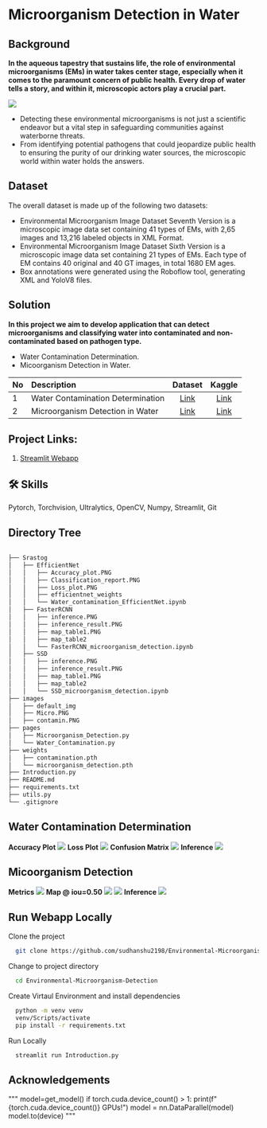 # Microorganism Detection in Water

## Background
**In the aqueous tapestry that sustains life, the role of environmental microorganisms (EMs) in water takes center stage, especially when it comes to the paramount concern of public health. Every drop of water tells a story, and within it, microscopic actors play a crucial part.**

![](https://github.com/sudhanshu2198/Environmental-Microorganism-Detection/blob/master/images/Micro.PNG)

- Detecting these environmental microorganisms is not just a scientific endeavor but a vital step in safeguarding communities against waterborne threats.
 - From identifying potential pathogens that could jeopardize public health to ensuring the purity of our drinking water sources, the microscopic world within water holds the answers.

## Dataset
The overall dataset is made up of the following two datasets:

- Environmental Microorganism Image Dataset Seventh Version is a microscopic image data set containing 41 types of EMs, with 2,65 images and 13,216 labeled objects in XML Format. 
- Environmental Microorganism Image Dataset Sixth Version is a microscopic image data set containing 21 types of EMs. Each type of EM contains 40 original and 40 GT images, in total 1680 EM ages.
- Box annotations were generated using the Roboflow tool, generating XML and YoloV8 files.
## Solution
**In this project we aim to develop application that can detect microorganisms and classifying water into contaminated and non-contaminated based on pathogen type.**

- Water Contamination Determination.
- Micoorganism Detection in Water.

| No | Description            | Dataset | Kaggle   | 
|:---| :--------------------- | :-----:  | :-----:  | 
|1| Water Contamination Determination | [Link](https://www.kaggle.com/datasets/saloni1712/emds7-1)|  [Link](https://www.kaggle.com/code/sudhanshu2198/microorganism-detection)        | 
|2| Microorganism Detection in Water | [Link](https://www.kaggle.com/datasets/saloni1712/emds7-1)|  [Link](https://www.kaggle.com/code/sudhanshu2198/drinking-water-contamination-determination)        |

## Project Links: 
1. [Streamlit Webapp](https://environmental-microorganism-detection.streamlit.app/)

## 🛠 Skills
Pytorch, Torchvision, Ultralytics, OpenCV, Numpy, Streamlit, Git

## Directory Tree
```bash

├── Srastog
│   ├── EfficientNet
│   │   ├── Accuracy_plot.PNG
│   │   ├── Classification_report.PNG
│   │   ├── Loss_plot.PNG
│   │   ├── efficientnet_weights
│   │   └── Water_contamination_EfficientNet.ipynb
│   ├── FasterRCNN
│   │   ├── inference.PNG
│   │   ├── inference_result.PNG
│   │   ├── map_table1.PNG
│   │   ├── map_table2
│   │   └── FasterRCNN_microorganism_detection.ipynb
│   ├── SSD
│   │   ├── inference.PNG
│   │   ├── inference_result.PNG
│   │   ├── map_table1.PNG
│   │   ├── map_table2
│   │   └── SSD_microorganism_detection.ipynb
├── images
│   ├── default_img
│   ├── Micro.PNG
│   ├── contamin.PNG
├── pages
│   ├── Microorganism_Detection.py
│   └── Water_Contamination.py
├── weights
│   ├── contamination.pth
│   └── microorganism_detection.pth
├── Introduction.py
├── README.md
├── requirements.txt
├── utils.py
└── .gitignore
```

## Water Contamination Determination
**Accuracy Plot**
![](https://github.com/sudhanshu2198/Environmental-Microorganism-Detection/blob/master/Srastog/EfficientNet/Accuracy_plot.PNG)
**Loss Plot**
![](https://github.com/sudhanshu2198/Environmental-Microorganism-Detection/blob/master/Srastog/EfficientNet/Loss_plot.PNG)
**Confusion Matrix**
![](https://github.com/sudhanshu2198/Environmental-Microorganism-Detection/blob/master/Srastog/EfficientNet/Classification_report.PNG)
**Inference**
![](https://github.com/sudhanshu2198/Environmental-Microorganism-Detection/blob/master/images/contamin.PNG)

## Micoorganism Detection
**Metrics**
![](https://github.com/sudhanshu2198/Environmental-Microorganism-Detection/blob/master/Srastog/FasterRCNN/inference_result.PNG)
**Map @ iou=0.50**
![](https://github.com/sudhanshu2198/Environmental-Microorganism-Detection/blob/master/Srastog/FasterRCNN/map_table1.PNG)
![](https://github.com/sudhanshu2198/Environmental-Microorganism-Detection/blob/master/Srastog/FasterRCNN/map_table2.PNG)
**Inference**
![](https://github.com/sudhanshu2198/Environmental-Microorganism-Detection/blob/master/Srastog/FasterRCNN/inference.PNG)

## Run Webapp Locally

Clone the project

```bash
  git clone https://github.com/sudhanshu2198/Environmental-Microorganism-Detection
```

Change to project directory

```bash
  cd Environmental-Microorganism-Detection
```
Create Virtaul Environment and install dependencies

```bash
  python -m venv venv
  venv/Scripts/activate
  pip install -r requirements.txt
```

Run Locally
```bash
  streamlit run Introduction.py
```
## Acknowledgements

"""
model=get_model()
if torch.cuda.device_count() > 1:
print(f"{torch.cuda.device_count()} GPUs!")
model = nn.DataParallel(model)
model.to(device)
"""

